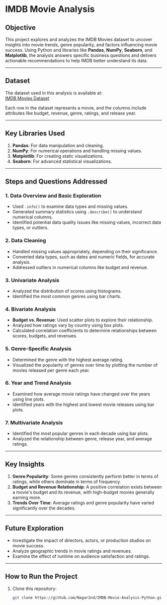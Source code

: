 # **IMDB Movie Analysis**

## **Objective**  
This project explores and analyzes the IMDB Movies dataset to uncover insights into movie trends, genre popularity, and factors influencing movie success. Using Python and libraries like **Pandas**, **NumPy**, **Seaborn**, and **Matplotlib**, the analysis answers specific business questions and delivers actionable recommendations to help IMDB better understand its data.

---

## **Dataset**  
The dataset used in this analysis is available at:  
[IMDB Movies Dataset](https://drive.google.com/file/d/1lruT50ZWD4PtvDbIn4VnepZvSoeO9BrA/view?usp=sharing)  

Each row in the dataset represents a movie, and the columns include attributes like budget, revenue, genre, ratings, and release year.

---

## **Key Libraries Used**  
1. **Pandas**: For data manipulation and cleaning.  
2. **NumPy**: For numerical operations and handling missing values.  
3. **Matplotlib**: For creating static visualizations.  
4. **Seaborn**: For advanced statistical visualizations.  

---

## **Steps and Questions Addressed**  

### **1. Data Overview and Basic Exploration**  
- Used `.info()` to examine data types and missing values.  
- Generated summary statistics using `.describe()` to understand numerical columns.  
- Identified potential data quality issues like missing values, incorrect data types, or outliers.  

### **2. Data Cleaning**  
- Handled missing values appropriately, depending on their significance.  
- Converted data types, such as dates and numeric fields, for accurate analysis.  
- Addressed outliers in numerical columns like budget and revenue.  

### **3. Univariate Analysis**  
- Analyzed the distribution of scores using histograms.  
- Identified the most common genres using bar charts.  

### **4. Bivariate Analysis**  
- **Budget vs. Revenue**: Used scatter plots to explore their relationship.  
- Analyzed how ratings vary by country using box plots.  
- Calculated correlation coefficients to determine relationships between scores, budgets, and revenues.  

### **5. Genre-Specific Analysis**  
- Determined the genre with the highest average rating.  
- Visualized the popularity of genres over time by plotting the number of movies released per genre each year.  

### **6. Year and Trend Analysis**  
- Examined how average movie ratings have changed over the years using line plots.  
- Identified years with the highest and lowest movie releases using bar plots.  

### **7. Multivariate Analysis**  
- Identified the most popular genres in each decade using bar plots.  
- Analyzed the relationship between genre, release year, and average ratings.  

---

## **Key Insights**  
1. **Genre Popularity**: Some genres consistently perform better in terms of ratings, while others dominate in terms of frequency.  
2. **Budget and Revenue Relationship**: A positive correlation exists between a movie's budget and its revenue, with high-budget movies generally earning more.  
3. **Trends Over Time**: Average ratings and genre popularity have varied significantly over the decades.  

---

## **Future Exploration**  
- Investigate the impact of directors, actors, or production studios on movie success.  
- Analyze geographic trends in movie ratings and revenues.  
- Examine the effect of runtime on audience satisfaction and ratings.  

---

## **How to Run the Project**  
1. Clone this repository:  
   ```bash
   git clone https://github.com/Nagar2nd/IMDB-Movie-Analysis-Python.git
